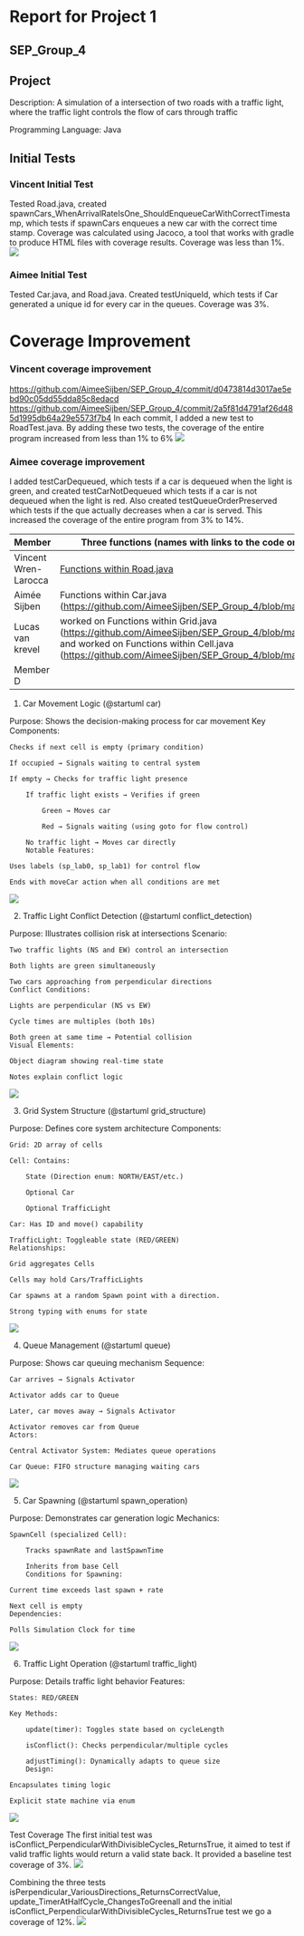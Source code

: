 # Report for Project 1
## SEP_Group_4

## Project

Description: A simulation of a intersection of two roads with a traffic light, where the traffic light controls the flow of cars through traffic

Programming Language: Java

## Initial Tests

### Vincent Initial Test
Tested Road.java, created spawnCars_WhenArrivalRateIsOne_ShouldEnqueueCarWithCorrectTimestamp, which tests if spawnCars enqueues a new car with the correct time stamp. Coverage was calculated using Jacoco, a tool that works with gradle to produce HTML files with coverage results. Coverage was less than 1%.
![](.\out\plantuml\Test-Coverage-Results\OneRoadTest.png)


### Aimee Initial Test
Tested Car.java, and Road.java. Created testUniqueId, which tests if Car generated a unique id for every car in the queues. Coverage was 3%. 

# Coverage Improvement

### Vincent coverage improvement
https://github.com/AimeeSijben/SEP_Group_4/commit/d0473814d3017ae5ebd90c05dd55dda85c8edacd
https://github.com/AimeeSijben/SEP_Group_4/commit/2a5f81d4791af26d485d1995db64a29e5573f7b4 
In each commit, I added a new test to RoadTest.java. By adding these two tests, the coverage of the entire program increased from less than 1% to 6%
![](.\out\plantuml\Test-Coverage-Results\ThreeRoadTests.png)


### Aimee coverage improvement
I added testCarDequeued, which tests if a car is dequeued when the light is green, and created testCarNotDequeued which tests if a car is not dequeued when the light is red. Also created testQueueOrderPreserved which tests if the que actually decreases when a car is served. This increased the coverage of the entire program from 3% to 14%.



| Member | Three functions (names with links to the code on the repository) created | Initial test (name) | Other tests (names) |
| --- | --- | --- | --- |
| Vincent Wren-Larocca | [Functions within Road.java](https://github.com/AimeeSijben/SEP_Group_4/blob/main/src/mysimulation/Road.java) | spawnCars_WhenArrivalRateIsOne_ShouldEnqueueCarWithCorrectTimestamp| spawnCars_WhenArrivalRateIsZero_ShouldNotEnqueueAnyCars, serve_WhenDirectionNegative_ShouldServeOnlyNegativeLane|
| Aimée Sijben | Functions within Car.java (https://github.com/AimeeSijben/SEP_Group_4/blob/main/src/mysimulation/Car.java)| | |
| Lucas van krevel | worked on Functions within Grid.java (https://github.com/AimeeSijben/SEP_Group_4/blob/main/src/mysimulation/grid.java) and worked on Functions within Cell.java (https://github.com/AimeeSijben/SEP_Group_4/blob/main/src/mysimulation/Cell.java) | corectboardupload, placeTraficlight, spawnCarAtSpwanPoint| carDespawnsAtBoarder, carsCanMove |
| Member D | | | |



1. Car Movement Logic (@startuml car)

Purpose: Shows the decision-making process for car movement
Key Components:

    Checks if next cell is empty (primary condition)

    If occupied → Signals waiting to central system

    If empty → Checks for traffic light presence

        If traffic light exists → Verifies if green

            Green → Moves car

            Red → Signals waiting (using goto for flow control)

        No traffic light → Moves car directly
        Notable Features:

    Uses labels (sp_lab0, sp_lab1) for control flow

    Ends with moveCar action when all conditions are met
![](.\out\plantuml\cardiagram\car.svg)

2. Traffic Light Conflict Detection (@startuml conflict_detection)

Purpose: Illustrates collision risk at intersections
Scenario:

    Two traffic lights (NS and EW) control an intersection

    Both lights are green simultaneously

    Two cars approaching from perpendicular directions
    Conflict Conditions:

    Lights are perpendicular (NS vs EW)

    Cycle times are multiples (both 10s)

    Both green at same time → Potential collision
    Visual Elements:

    Object diagram showing real-time state

    Notes explain conflict logic
![](.\out\plantuml\conflictscenariodiagram\conflict_detection.svg)

3. Grid System Structure (@startuml grid_structure)

Purpose: Defines core system architecture
Components:

    Grid: 2D array of cells

    Cell: Contains:

        State (Direction enum: NORTH/EAST/etc.)

        Optional Car

        Optional TrafficLight

    Car: Has ID and move() capability

    TrafficLight: Toggleable state (RED/GREEN)
    Relationships:

    Grid aggregates Cells

    Cells may hold Cars/TrafficLights

    Car spawns at a random Spawn point with a direction.

    Strong typing with enums for state
![](.\out\plantuml\griddiagram\grid_structure.svg)

4. Queue Management (@startuml queue)

Purpose: Shows car queuing mechanism
Sequence:

    Car arrives → Signals Activator

    Activator adds car to Queue

    Later, car moves away → Signals Activator

    Activator removes car from Queue
    Actors:

    Central Activator System: Mediates queue operations

    Car Queue: FIFO structure managing waiting cars
![](.\out\plantuml\queuediagram\queue.svg)

5. Car Spawning (@startuml spawn_operation)

Purpose: Demonstrates car generation logic
Mechanics:

    SpawnCell (specialized Cell):

        Tracks spawnRate and lastSpawnTime

        Inherits from base Cell
        Conditions for Spawning:

    Current time exceeds last spawn + rate

    Next cell is empty
    Dependencies:

    Polls Simulation Clock for time
![](.\out\plantuml\spawn\spawn_operation.svg)

6. Traffic Light Operation (@startuml traffic_light)

Purpose: Details traffic light behavior
Features:

    States: RED/GREEN

    Key Methods:

        update(timer): Toggles state based on cycleLength

        isConflict(): Checks perpendicular/multiple cycles

        adjustTiming(): Dynamically adapts to queue size
        Design:

    Encapsulates timing logic

    Explicit state machine via enum
![](.\out\plantuml\trafficlightdiagram\traffic_light.svg)


Test Coverage
The first initial test was isConflict_PerpendicularWithDivisibleCycles_ReturnsTrue, it aimed to test if valid traffic lights would return a valid state back. It provided a baseline test coverage of 3%. 
![](.\out\plantuml\testcoverage\isConflict_PerpendicularWithDivisibleCycles_ReturnsTrue.jpg)

Combining the three tests isPerpendicular_VariousDirections_ReturnsCorrectValue, update_TimerAtHalfCycle_ChangesToGreenall and the initial isConflict_PerpendicularWithDivisibleCycles_ReturnsTrue test we go a coverage of 12%.
![](.\out\plantuml\testcoverage\3tests.jpg)



